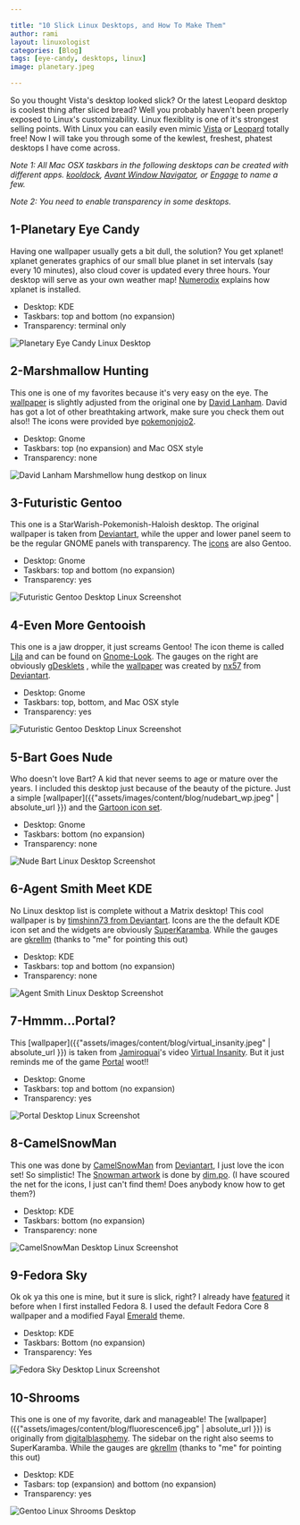 ```yaml
---

title: "10 Slick Linux Desktops, and How To Make Them"
author: rami
layout: linuxologist
categories: [Blog]
tags: [eye-candy, desktops, linux]
image: planetary.jpeg

---
```


So you thought Vista's desktop looked slick? Or the latest Leopard desktop is coolest thing after sliced bread? Well you probably haven't been properly exposed to Linux's customizability. Linux flexiblity is one of it's strongest selling points. With Linux you can easily even mimic [Vista](http://www.youtube.com/watch?v=WO8MTAfFhGg "Vista") or [Leopard](http://lifehacker.com/software/how-to/make-your-linux-desktop-look-like-a-mac-317110.php "Leopard") totally free! Now I will take you through some of the kewlest, freshest, phatest desktops I have come across.

_Note 1: All Mac OSX taskbars in the following desktops can be created with different apps. [kooldock](http://kde-apps.org/content/show.php?content=50910 "kooldock"), [Avant Window Navigator](https://launchpad.net/awn "Avant Window Navigator"), or [Engage](http://pimpyourlinux.com/linux-feature-review/enlightenment-engage-dock/ "Engage") to name a few._

_Note 2: You need to enable transparency in some desktops._


## 1-Planetary Eye Candy

Having one wallpaper usually gets a bit dull, the solution? You get xplanet! xplanet generates graphics of our small blue planet in set intervals (say every 10 minutes), also cloud cover is updated every three hours. Your desktop will serve as your own weather map! [Numerodix](http://www.matusiak.eu/numerodix/blog//index.php/2007/02/11/planetary-eyecandy/ "Numerodix") explains how xplanet is installed.

* Desktop: KDE
* Taskbars: top and bottom (no expansion)
* Transparency: terminal only

![Planetary Eye Candy Linux Desktop](/assets/images/content/blog/planetary.jpeg)

## 2-Marshmallow Hunting

This one is one of my favorites because it's very easy on the eye. The [wallpaper](http://www.dlanham.com/art/mmhunt/) is slightly adjusted from the original one by [David Lanham](http://www.dlanham.com "David Lanham"). David has got a lot of other breathtaking artwork, make sure you check them out also!! The icons were provided bye [pokemonjojo2](http://www.mibhouse.org/pokemon_jojo/files/ICON-Somatic-0.1.1.tar.gz "pokemonjojo2").

* Desktop: Gnome
* Taskbars: top (no expansion) and Mac OSX style
* Transparency: none

![David Lanham Marshmellow hung destkop on linux](/assets/images/content/blog/marchmellowhunt_screenshot.jpeg)

## 3-Futuristic Gentoo

This one is a StarWarish-Pokemonish-Haloish desktop. The original wallpaper is taken from [Deviantart](http://chojindsl.deviantart.com/art/Gentoo-Red-Green-Blue-21731222 "deviantart"), while the upper and lower panel seem to be the regular GNOME panels with transparency. The [icons](http://mirrors.tds.net/gentoo/distfiles/gentoo-bubble-icons-20060811.tar.gz "icons") are also Gentoo.

* Desktop: Gnome
* Taskbars: top and bottom (no expansion)
* Transparency: yes

![Futuristic Gentoo Desktop Linux Screenshot](/assets/images/content/blog/pokemon_screenshot.jpeg)


## 4-Even More Gentooish

This one is a jaw dropper, it just screams Gentoo! The icon theme is called [Lila](http://gnome-look.org/content/show.php/Lila-Gnome?content=73971 "Lila") and can be found on [Gnome-Look](http://www.gnome-look.org "Gnome-Look"). The gauges on the right are obviously [gDesklets](http://www.gdesklets.de/ "gDesklets") , while the [wallpaper](http://nx57.deviantart.com/art/angel-61452162 "wallpaper") was created by [nx57](http://nx57.deviantart.com/ "nx57") from [Deviantart](http://www.deviantart.com "Deviantart").

* Desktop: Gnome
* Taskbars: top, bottom, and Mac OSX style
* Transparency: yes 

![Futuristic Gentoo Desktop Linux Screenshot](/assets/images/content/blog/evenmoregentooish_screenshot.jpeg)


## 5-Bart Goes Nude

Who doesn't love Bart? A kid that never seems to age or mature over the years. I included this desktop just because of the beauty of the picture. Just a simple [wallpaper]({{"assets/images/content/blog/nudebart_wp.jpeg" | absolute_url }}) and the [Gartoon icon set](http://www.gnome-look.org/content/show.php/Gartoon+Icon+theme+%28v0.4.5%29?content=13527 "Gartoon icon set").

* Desktop: Gnome
* Taskbars: bottom (no expansion)
* Transparency: none

![Nude Bart Linux Desktop Screenshot](/assets/images/content/blog/nudebart_wp.jpeg)

## 6-Agent Smith Meet KDE

No Linux desktop list is complete without a Matrix desktop! This cool wallpaper is by [timshinn73 from Deviantart](http://timshinn73.deviantart.com/art/Agent-Smith-Final-1848736 "timshinn73 from Deviantart"). Icons are the the default KDE icon set and the widgets are obviously [SuperKaramba](http://netdragon.sourceforge.net/ "SuperKaramba"). While the gauges are [gkrellm](http://members.dslextreme.com/users/billw/gkrellm/gkrellm.html) (thanks to "me" for pointing this out)

* Desktop: KDE
* Taskbars: top and bottom (no expansion)
* Transparency: none

![Agent Smith Linux Desktop Screenshot](/assets/images/content/blog/screensmith.jpeg)

## 7-Hmmm...Portal?

This [wallpaper]({{"assets/images/content/blog/virtual_insanity.jpeg" | absolute_url }}) is taken from [Jamiroquai](http://en.wikipedia.org/wiki/Jamiroquai "Jamiroquai")'s video [Virtual Insanity](http://www.youtube.com/watch?v=gJmX1z1NY2c "Virtual Insanity"). But it just reminds me of the game [Portal](http://en.wikipedia.org/wiki/Portal_%28video_game%29 "Portal") woot!!

* Desktop: Gnome
* Taskbars: top and bottom (no expansion)
* Transparency: yes

![Portal Desktop Linux Screenshot](/assets/images/content/blog/hmmportal.jpeg)

## 8-CamelSnowMan

This one was done by [CamelSnowMan](http://camelsnowman.deviantart.com/ "CamelSnowMan") from [Deviantart](http://www.deviantart.com/ "Deviantart"), I just love the icon set! So simplistic! The [Snowman artwork](http://www.pixelgirlpresents.com/images/desktops/dim_po/Snow_Man_1600x1200.jpg "Snowman artwork") is done by [dim.po](http://dimpoart.deviantart.com/ "dim.po"). (I have scoured the net for the icons, I just can't find them! Does anybody know how to get them?)

* Desktop: KDE
* Taskbars: bottom (no expansion)
* Transparency: none

![CamelSnowMan Desktop Linux Screenshot](/assets/images/content/blog/gentoo_by_camelsnowman.jpeg)

## 9-Fedora Sky

Ok ok ya this one is mine, but it sure is slick, right? I already have [featured](/2008/01/02/i-just-installed-fedora-8) it before when I first installed Fedora 8. I used the default Fedora Core 8 wallpaper and a modified Fayal [Emerald](http://en.wikipedia.org/wiki/Emerald_%28window_decorator%29 "Emerald") theme.

* Desktop: KDE
* Taskbars: Bottom (no expansion)
* Transparency: Yes

![Fedora Sky Desktop Linux Screenshot](/assets/images/content/blog/fedora_sky.jpeg)

## 10-Shrooms

This one is one of my favorite, dark and manageable! The [wallpaper]({{"assets/images/content/blog/fluorescence6.jpg" | absolute_url }}) is originally from [digitalblasphemy](http://www.google.com/url?sa=t&ct=res&cd=1&url=http%3A%2F%2Fwww.digitalblasphemy.com%2F&ei=pbrER7vDA6Ow0QSyw4jcDQ&usg=AFQjCNF6iUqs3Z9rOVdqD4z2s4Q8MizO4g&sig2=X0IU37eTzW7Ux\_Nj2scWRA). The sidebar on the right also seems to SuperKaramba. While the gauges are [gkrellm](http://members.dslextreme.com/users/billw/gkrellm/gkrellm.html) (thanks to "me" for pointing this out)

* Desktop: KDE
* Tasbars: top (expansion) and bottom (no expansion)
* Transparency: yes

![Gentoo Linux Shrooms Desktop](/assets/images/content/blog/gentoo-linux.shrooms.png)
